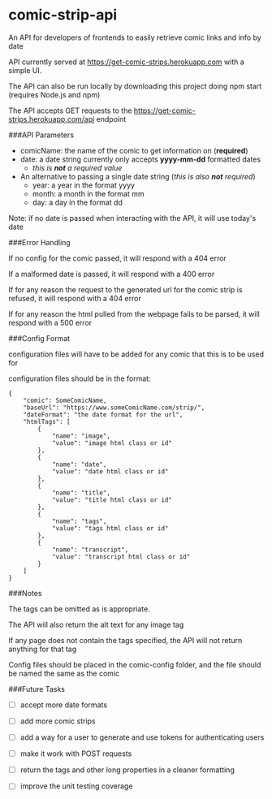 # comic-strip-api
An API for developers of frontends to easily retrieve comic links and info by date

API currently served at https://get-comic-strips.herokuapp.com with a simple UI.

The API can also be run locally by downloading this project doing npm start (requires Node.js and npm)

The API accepts GET requests to the https://get-comic-strips.herokuapp.com/api endpoint

###API Parameters

* comicName: the name of the comic to get information on (__required__)
* date: a date string currently only accepts __yyyy-mm-dd__ formatted dates 
  * _this is __not__ a required value_
* An alternative to passing a single date string (_this is also __not__ required_)
  * year: a year in the format yyyy
  * month: a month in the format mm
  * day: a day in the format dd
    
Note: if no date is passed when interacting with the API, it will use today's date

###Error Handling

If no config for the comic passed, it will respond with a 404 error

If a malformed date is passed, it will respond with a 400 error

If for any reason the request to the generated url for the comic strip is refused, it will respond with a 404 error

If for any reason the html pulled from the webpage fails to be parsed, it will respond with a 500 error



###Config Format

configuration files will have to be added for any comic that this is to be used for

configuration files should be in the format:

    {
        "comic": SomeComicName,
        "baseUrl": "https://www.someComicName.com/strip/",
        "dateFormat": "the date format for the url",
        "htmlTags": [
            {
                "name": "image",
                "value": "image html class or id"
            },
            {
                "name": "date",
                "value": "date html class or id"
            },
            {
                "name": "title",
                "value": "title html class or id"
            },
            {
                "name": "tags",
                "value": "tags html class or id"
            },
            {
                "name": "transcript",
                "value": "transcript html class or id"
            }
        ]
    }

###Notes

The tags can be omitted as is appropriate.

The API will also return the alt text for any image tag

If any page does not contain the tags specified, the API will not return anything for that tag

Config files should be placed in the comic-config folder, and the file should be named the same as the comic

###Future Tasks

- [ ] accept more date formats
- [ ] add more comic strips
- [ ] add a way for a user to generate and use tokens for authenticating users
- [ ] make it work with POST requests
- [ ] return the tags and other long properties in a cleaner formatting
- [ ] improve the unit testing coverage


